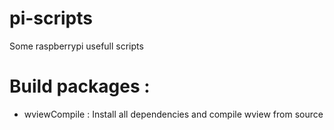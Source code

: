 pi-scripts
==========

Some raspberrypi usefull scripts

# Build packages : 

- wviewCompile : Install all dependencies and compile wview from source